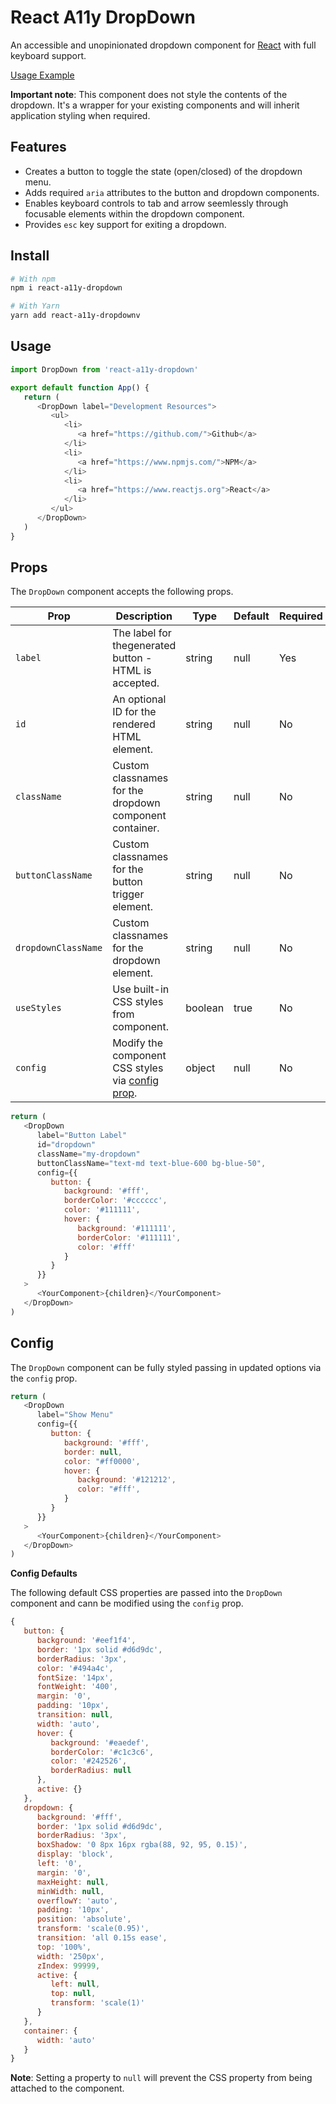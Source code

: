 # React A11y DropDown

An accessible and unopinionated dropdown component for [React](https://www.reactjs.org) with full keyboard support.

[Usage Example](https://dcooney.github.io/react-a11y-dropdown/)

**Important note**: This component does not style the contents of the dropdown. It's a wrapper for your existing components and will inherit application styling when required.

## Features

-  Creates a button to toggle the state (open/closed) of the dropdown menu.
-  Adds required `aria` attributes to the button and dropdown components.
-  Enables keyboard controls to tab and arrow seemlessly through focusable elements within the dropdown component.
-  Provides `esc` key support for exiting a dropdown.

## Install

```bash
# With npm
npm i react-a11y-dropdown

# With Yarn
yarn add react-a11y-dropdownv
```

## Usage

```javascript
import DropDown from 'react-a11y-dropdown'

export default function App() {
   return (
      <DropDown label="Development Resources">
         <ul>
            <li>
               <a href="https://github.com/">Github</a>
            </li>
            <li>
               <a href="https://www.npmjs.com/">NPM</a>
            </li>
            <li>
               <a href="https://www.reactjs.org">React</a>
            </li>
         </ul>
      </DropDown>
   )
}
```

## Props

The `DropDown` component accepts the following props.

| Prop                | Description                                                 | Type    | Default | Required |
| ------------------- | ----------------------------------------------------------- | ------- | ------- | -------- |
| `label`             | The label for thegenerated button - HTML is accepted.       | string  | null    | Yes      |
| `id`                | An optional ID for the rendered HTML element.               | string  | null    | No       |
| `className`         | Custom classnames for the dropdown component container.     | string  | null    | No       |
| `buttonClassName`   | Custom classnames for the button trigger element.           | string  | null    | No       |
| `dropdownClassName` | Custom classnames for the dropdown element.                 | string  | null    | No       |
| `useStyles`         | Use built-in CSS styles from component.                     | boolean | true    | No       |
| `config`            | Modify the component CSS styles via [config prop](#config). | object  | null    | No       |

```javascript
return (
   <DropDown
      label="Button Label"
      id="dropdown"
      className="my-dropdown"
      buttonClassName="text-md text-blue-600 bg-blue-50",
      config={{
         button: {
            background: '#fff',
            borderColor: '#cccccc',
            color: '#111111',
            hover: {
               background: '#111111',
               borderColor: '#111111',
               color: '#fff'
            }
         }
      }}
   >
      <YourComponent>{children}</YourComponent>
   </DropDown>
)
```

## Config

The `DropDown` component can be fully styled passing in updated options via the `config` prop.

```javascript
return (
   <DropDown
      label="Show Menu"
      config={{
         button: {
            background: '#fff',
            border: null,
            color: "#ff0000',
            hover: {
               background: '#121212',
               color: "#fff',
            }
         }
      }}
   >
      <YourComponent>{children}</YourComponent>
   </DropDown>
)
```

**Config Defaults**

The following default CSS properties are passed into the `DropDown` component and cann be modified using the `config` prop.

```javascript
{
   button: {
      background: '#eef1f4',
      border: '1px solid #d6d9dc',
      borderRadius: '3px',
      color: '#494a4c',
      fontSize: '14px',
      fontWeight: '400',
      margin: '0',
      padding: '10px',
      transition: null,
      width: 'auto',
      hover: {
         background: '#eaedef',
         borderColor: '#c1c3c6',
         color: '#242526',
         borderRadius: null
      },
      active: {}
   },
   dropdown: {
      background: '#fff',
      border: '1px solid #d6d9dc',
      borderRadius: '3px',
      boxShadow: '0 8px 16px rgba(88, 92, 95, 0.15)',
      display: 'block',
      left: '0',
      margin: '0',
      maxHeight: null,
      minWidth: null,
      overflowY: 'auto',
      padding: '10px',
      position: 'absolute',
      transform: 'scale(0.95)',
      transition: 'all 0.15s ease',
      top: '100%',
      width: '250px',
      zIndex: 99999,
      active: {
         left: null,
         top: null,
         transform: 'scale(1)'
      }
   },
   container: {
      width: 'auto'
   }
}
```

**Note**: Setting a property to `null` will prevent the CSS property from being attached to the component.
